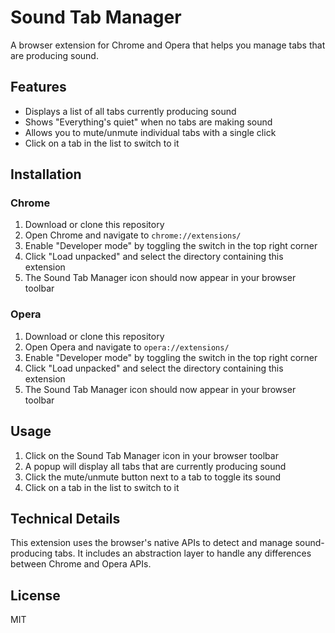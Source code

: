 # Sound Tab Manager

A browser extension for Chrome and Opera that helps you manage tabs that are producing sound.

## Features

- Displays a list of all tabs currently producing sound
- Shows "Everything's quiet" when no tabs are making sound
- Allows you to mute/unmute individual tabs with a single click
- Click on a tab in the list to switch to it

## Installation

### Chrome

1. Download or clone this repository
2. Open Chrome and navigate to `chrome://extensions/`
3. Enable "Developer mode" by toggling the switch in the top right corner
4. Click "Load unpacked" and select the directory containing this extension
5. The Sound Tab Manager icon should now appear in your browser toolbar

### Opera

1. Download or clone this repository
2. Open Opera and navigate to `opera://extensions/`
3. Enable "Developer mode" by toggling the switch in the top right corner
4. Click "Load unpacked" and select the directory containing this extension
5. The Sound Tab Manager icon should now appear in your browser toolbar

## Usage

1. Click on the Sound Tab Manager icon in your browser toolbar
2. A popup will display all tabs that are currently producing sound
3. Click the mute/unmute button next to a tab to toggle its sound
4. Click on a tab in the list to switch to it

## Technical Details

This extension uses the browser's native APIs to detect and manage sound-producing tabs. It includes an abstraction layer to handle any differences between Chrome and Opera APIs.

## License

MIT 